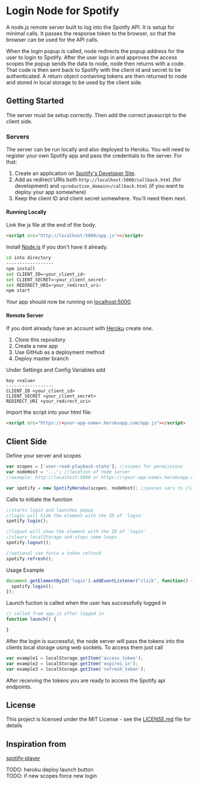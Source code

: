 # Login Node for Spotify

A node.js remote server built to log into the Spotify API. It is setup for minimal calls. It passes the response token to the browser, so that the browser can be used for the API calls.  

When the login popup is called, node redirects the popup address for the user to login to Spotify. After the user logs in and approves the access scopes  the popup sends the data to node, node then returns with a code. That code is then sent back to Spotify with the client id and secret to be authenticated. A return object containing tokens are then returned to node and stored in local storage to be used by the client side.

## Getting Started

The server must be setup correctly. Then add the correct javascript to the client side.

### Servers
The server can be run locally and also deployed to Heroku. You will need to register your own Spotify app and pass the credentials to the server. For that:

1. Create an application on [Spotify's Developer Site](https://developer.spotify.com/my-applications/).
2. Add as redirect URIs both `http://localhost:5000/callback.html` (for development) and `<production_domain>/callback.html` (if you want to deploy your app somewhere)
3. Keep the client ID and client secret somewhere. You'll need them next.



#### Running Locally
Link the js file at the end of the body.
```html
<script src="http://localhost:5000/app.js"></script>
```

Install [Node.js](http://nodejs.org/) if you don't have it already.

```sh
cd into directory
------------------
npm install
set CLIENT_ID=<your_client_id>
set CLIENT_SECRET=<your_client_secret>
set REDIRECT_URI=<your_redirect_uri>
npm start
```


Your app should now be running on [localhost:5000](http://localhost:5000/).

#### Remote Server

If you dont already have an account with [Heroku](https://www.heroku.com/) create one.
1. Clone this repository
2. Create a new app
3. Use GitHub as a deployment method
4. Deploy master branch

Under Settings and Config Variables add
```
key <value>
------------------
CLIENT_ID <your_client_id>
CLIENT_SECRET <your_client_secret>
REDIRECT_URI <your_redirect_uri>
```




Import the script into your html file:
```html
<script src="https://<your-app-name>.herokuapp.com/app.js"></script>
```

## Client Side
Define your server and scopes
```js
var scopes = ['user-read-playback-state']; //scopes for permissions
var nodeHost = '...'; //location of node server
//example: http://localhost:5000 or https://<your-app-name>.herokuapp.com

var spotify = new SpotifyHeroku(scopes, nodeHost); //passes vars to class

```
Calls to initiate the function
```js
//starts login and launches popup
//login will hide the element with the ID of 'login'
spotify.login();

//logout will show the element with the ID of 'login'
//clears localStorage and stops some loops
spotify.logout();

//optional can force a token refresh
spotify.refresh();

```
Usage Example
```js
document.getElementById('login').addEventListener("click", function() {
  spotify.login();
});
```
Launch fuction is called when the user has successfully logged in
```js
// called from app.js after logged in
function launch() {

}
```

After the login is successful, the node server will pass the tokens into the clients local storage using web sockets. To access them just call

```js
var example1 = localStorage.getItem('access_token');
var example2 = localStorage.getItem('expires_in');
var example3 = localStorage.getItem('refresh_token');
```
After receiving the tokens you are ready to access the Spotify api endpoints.

## License

This project is licensed under the MIT License - see the [LICENSE.md](LICENSE.md) file for details

## Inspiration from
[spotify-player](https://github.com/JMPerez/spotify-player)

TODO: heroku deploy launch button  
TODO: if new scopes force new login  
